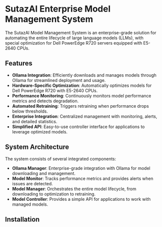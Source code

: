 # SutazAI Enterprise Model Management System

The SutazAI Model Management System is an enterprise-grade solution for automating the entire lifecycle of large language models (LLMs), with special optimization for Dell PowerEdge R720 servers equipped with E5-2640 CPUs.

## Features

- **Ollama Integration**: Efficiently downloads and manages models through Ollama for streamlined deployment and usage.
- **Hardware-Specific Optimization**: Automatically optimizes models for Dell PowerEdge R720 with E5-2640 CPUs.
- **Performance Monitoring**: Continuously monitors model performance metrics and detects degradation.
- **Automated Retraining**: Triggers retraining when performance drops below thresholds.
- **Enterprise Integration**: Centralized management with monitoring, alerts, and detailed statistics.
- **Simplified API**: Easy-to-use controller interface for applications to leverage optimized models.

## System Architecture

The system consists of several integrated components:

- **Ollama Manager**: Enterprise-grade integration with Ollama for model downloading and management.
- **Model Monitor**: Tracks performance metrics and provides alerts when issues are detected.
- **Model Manager**: Orchestrates the entire model lifecycle, from downloading to optimization to retraining.
- **Model Controller**: Provides a simple API for applications to work with managed models.

## Installation